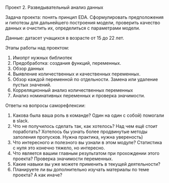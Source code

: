 Проект 2. Разведывательный анализ данных 

Задача проекта: понять принцип EDA. Сформулировать предположения и гипотезы для дальнейшего построения модели, проверить качество данных и очистить их, определиться с параметрами модели.

Данные: датасет учащихся в возрасте от 15 до 22 лет.

Этапы работы над проектом: 

1. Имопрт нужных библиотек
2. Предобработка: создания функций, переменных.
3. Обзор данных
4. Выявление количественных и качественных переменных.
5. Обзор каждой переменной по отдельности. Замена или удаление пустых значений.
6. Корреляционный анализ количественных переменных
7. Анализ номинативных переменных и проверка значимости.

Ответы на вопросы саморефлексии:
1. Какова была ваша роль в команде?
Один на один с собой) помогали в slack.
2. Что не получилось сделать так, как хотелось? Над чем ещё стоит поработать? 
Хотелось бы узнать более продвинутые методы заполения пропусков. Нужна практика, нужна увереность)
3. Что интересного и полезного вы узнали в этом модуле? 
Статистика с нуля это конечно тяжело, но интересно.
4. Что является вашим главным результатом при прохождении этого проекта? 
Проверка значимости переменных.
5. Какие навыки вы уже можете применить в текущей деятельности?
6. Планируете ли вы дополнительно изучать материалы по теме проекта?
А как иначе? 

